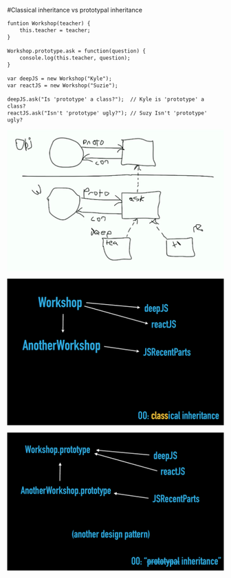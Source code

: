 #Classical inheritance vs prototypal inheritance

```
funtion Workshop(teacher) {
    this.teacher = teacher;
}

Workshop.prototype.ask = function(question) {
    console.log(this.teacher, question);
}

var deepJS = new Workshop("Kyle");
var reactJS = new Workshop("Suzie");

deepJS.ask("Is 'prototype' a class?");  // Kyle is 'prototype' a class?
reactJS.ask("Isn't 'prototype' ugly?"); // Suzy Isn't 'prototype' ugly?
```

 ![Diagram](https://github.com/jdnierth/javascript-coding-tests/blob/master/challenges/deep-javascript-foundations/12-Prototypes/00-diagram.PNG)
 
 ![Classical Inheritance](https://github.com/jdnierth/javascript-coding-tests/blob/master/challenges/deep-javascript-foundations/12-Prototypes/01-classical-inheritance.PNG)
 
 ![Prototypal inheritance](https://github.com/jdnierth/javascript-coding-tests/blob/master/challenges/deep-javascript-foundations/12-Prototypes/02-prototypal-inheritance.PNG)